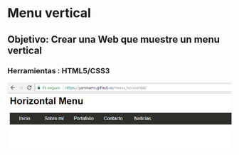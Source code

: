 # Menu vertical

## Objetivo: Crear una Web que muestre un menu vertical 

### Herramientas : HTML5/CSS3

![menu_vertical](img/mh.png)